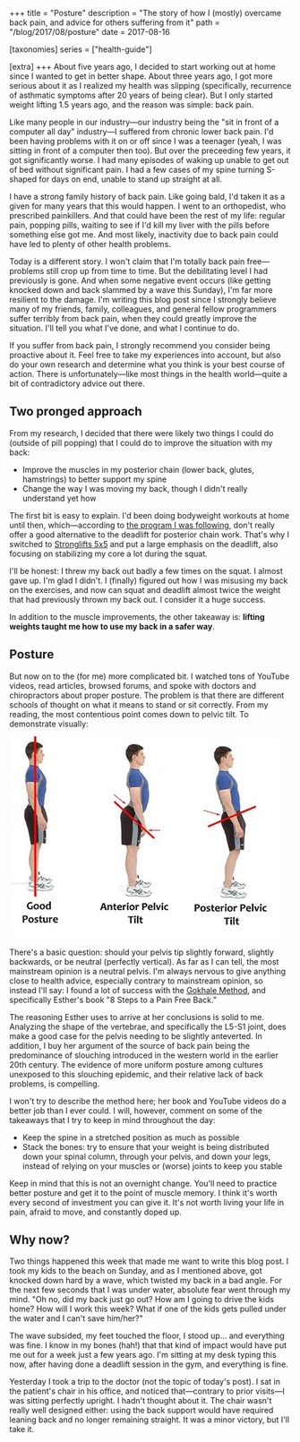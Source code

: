 +++
title = "Posture"
description = "The story of how I (mostly) overcame back pain, and advice for others suffering from it"
path = "/blog/2017/08/posture"
date = 2017-08-16

[taxonomies]
series = ["health-guide"]

[extra]
+++
About five years ago, I decided to start working out at home since I
wanted to get in better shape. About three years ago, I got more
serious about it as I realized my health was slipping (specifically,
recurrence of asthmatic symptoms after 20 years of being clear). But I
only started weight lifting 1.5 years ago, and the reason was simple:
back pain.

Like many people in our industry&mdash;our industry being the "sit in
front of a computer all day" industry&mdash;I suffered from chronic
lower back pain. I'd been having problems with it on or off since I
was a teenager (yeah, I was sitting in front of a computer then
too). But over the preceeding few years, it got significantly worse. I
had many episodes of waking up unable to get out of bed without
significant pain. I had a few cases of my spine turning S-shaped for
days on end, unable to stand up straight at all.

I have a strong family history of back pain. Like going bald, I'd
taken it as a given for many years that this would happen. I went to
an orthopedist, who prescribed painkillers. And that could have been
the rest of my life: regular pain, popping pills, waiting to see if
I'd kill my liver with the pills before something else got me. And
most likely, inactivity due to back pain could have led to plenty of
other health problems.

Today is a different story. I won't claim that I'm totally back pain
free&mdash;problems still crop up from time to time. But the
debilitating level I had previously is gone. And when some negative
event occurs (like getting knocked down and back slammed by a wave
this Sunday), I'm far more resilient to the damage. I'm writing this
blog post since I strongly believe many of my friends, family,
colleagues, and general fellow programmers suffer terribly from back
pain, when they could greatly improve the situation. I'll tell you
what I've done, and what I continue to do.

If you suffer from back pain, I strongly recommend you consider being
proactive about it. Feel free to take my experiences into account, but
also do your own research and determine what you think is your best
course of action. There is unfortunately&mdash;like most things in the
health world&mdash;quite a bit of contradictory advice out there.

## Two pronged approach

From my research, I decided that there were likely two things I could
do (outside of pill popping) that I could do to improve the situation
with my back:

* Improve the muscles in my posterior chain (lower back, glutes,
  hamstrings) to better support my spine
* Change the way I was moving my back, though I didn't really
  understand yet how

The first bit is easy to explain. I'd been doing bodyweight workouts
at home until then, which&mdash;according to
[the program I was following](http://www.startbodyweight.com/), don't
really offer a good alternative to the deadlift for posterior chain
work. That's why I switched to
[Stronglifts 5x5](https://stronglifts.com/) and put a large emphasis
on the deadlift, also focusing on stabilizing my core a lot during the
squat.

I'll be honest: I threw my back out badly a few times on the squat. I
almost gave up. I'm glad I didn't. I (finally) figured out how I was
misusing my back on the exercises, and now can squat and deadlift
almost twice the weight that had previously thrown my back out. I
consider it a huge success.

In addition to the muscle improvements, the other takeaway is:
__lifting weights taught me how to use my back in a safer way__.

## Posture

But now on to the (for me) more complicated bit. I watched tons of
YouTube videos, read articles, browsed forums, and spoke with doctors
and chiropractors about proper posture. The problem is that there are
different schools of thought on what it means to stand or sit
correctly. From my reading, the most contentious point comes down to
pelvic tilt. To demonstrate visually:

<img alt="Pelvic tilt" style="max-width:100%" src="/static/pelvic-tilt.jpg">

There's a basic question: should your pelvis tip slightly forward,
slightly backwards, or be neutral (perfectly vertical). As far as I
can tell, the most mainstream opinion is a neutral pelvis. I'm always
nervous to give anything close to health advice, especially contrary
to mainstream opinion, so instead I'll say: I found a lot of success
with the [Gokhale Method](http://gokhalemethod.com/), and specifically
Esther's book "8 Steps to a Pain Free Back."

The reasoning Esther uses to arrive at her conclusions is solid to
me. Analyzing the shape of the vertebrae, and specifically the L5-S1
joint, does make a good case for the pelvis needing to be slightly
anteverted. In addition, I buy her argument of the source of back
pain being the predominance of slouching introduced in the western
world in the earlier 20th century. The evidence of more uniform
posture among cultures unexposed to this slouching epidemic, and their
relative lack of back problems, is compelling.

I won't try to describe the method here; her book and YouTube videos
do a better job than I ever could. I will, however, comment on some of
the takeaways that I try to keep in mind throughout the day:

* Keep the spine in a stretched position as much as possible
* Stack the bones: try to ensure that your weight is being distributed
  down your spinal column, through your pelvis, and down your legs,
  instead of relying on your muscles or (worse) joints to keep you
  stable

Keep in mind that this is not an overnight change. You'll need to
practice better posture and get it to the point of muscle memory. I
think it's worth every second of investment you can give it. It's not
worth living your life in pain, afraid to move, and constantly doped
up.

## Why now?

Two things happened this week that made me want to write this blog
post. I took my kids to the beach on Sunday, and as I mentioned above,
got knocked down hard by a wave, which twisted my back in a bad
angle. For the next few seconds that I was under water, absolute fear
went through my mind. "Oh no, did my back just go out? How am I going
to drive the kids home? How will I work this week? What if one of the
kids gets pulled under the water and I can't save him/her?"

The wave subsided, my feet touched the floor, I stood up... and
everything was fine. I know in my bones (hah!) that that kind of
impact would have put me out for a week just a few years ago. I'm
sitting at my desk typing this now, after having done a deadlift
session in the gym, and everything is fine.

Yesterday I took a trip to the doctor (not the topic of today's
post). I sat in the patient's chair in his office, and noticed
that&mdash;contrary to prior visits&mdash;I was sitting perfectly
upright. I hadn't thought about it. The chair wasn't really well
designed either: using the back support would have required leaning
back and no longer remaining straight. It was a minor victory, but
I'll take it.
